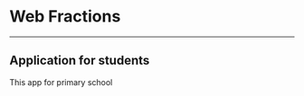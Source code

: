 <h1>Web Fractions</h1>

---

<h2>Application for students</h2>
<p>This app for primary school</p>


    
